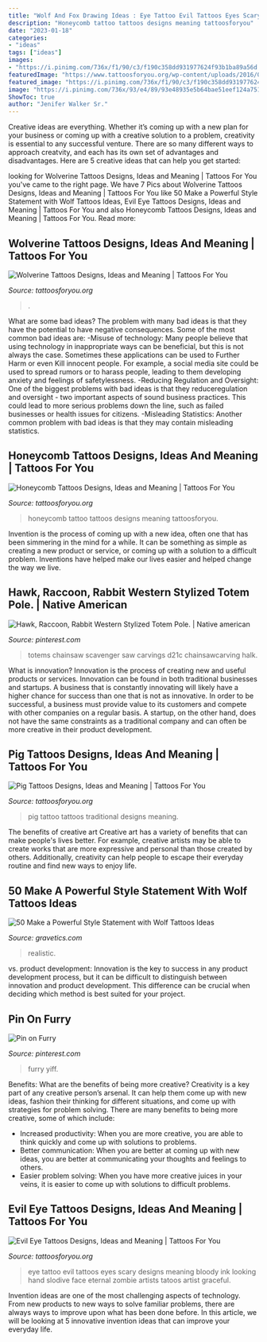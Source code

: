 ```yaml
---
title: "Wolf And Fox Drawing Ideas : Eye Tattoo Evil Tattoos Eyes Scary Designs Meaning Bloody Ink Looking Hand Slodive Face Eternal Zombie Artists Tatoos Artist Graceful"
description: "Honeycomb tattoo tattoos designs meaning tattoosforyou"
date: "2023-01-18"
categories:
- "ideas"
tags: ["ideas"]
images:
- "https://i.pinimg.com/736x/f1/90/c3/f190c358dd931977624f93b1ba89a56d.jpg"
featuredImage: "https://www.tattoosforyou.org/wp-content/uploads/2016/02/Honeycomb-Tattoo-Designs.jpg"
featured_image: "https://i.pinimg.com/736x/f1/90/c3/f190c358dd931977624f93b1ba89a56d.jpg"
image: "https://i.pinimg.com/736x/93/e4/89/93e48935e5b64bae51eef124a7518b20--totem.jpg"
ShowToc: true
author: "Jenifer Walker Sr."
---
```



Creative ideas are everything. Whether it’s coming up with a new plan for your business or coming up with a creative solution to a problem, creativity is essential to any successful venture. There are so many different ways to approach creatvity, and each has its own set of advantages and disadvantages. Here are 5 creative ideas that can help you get started: 

	

		
looking for Wolverine Tattoos Designs, Ideas and Meaning | Tattoos For You you've came to the right page. We have 7 Pics about Wolverine Tattoos Designs, Ideas and Meaning | Tattoos For You like 50 Make a Powerful Style Statement with Wolf Tattoos Ideas, Evil Eye Tattoos Designs, Ideas and Meaning | Tattoos For You and also Honeycomb Tattoos Designs, Ideas and Meaning | Tattoos For You. Read more:
		
    
## Wolverine Tattoos Designs, Ideas And Meaning | Tattoos For You

<img loading=lazy src="https://www.tattoosforyou.org/wp-content/uploads/2016/03/Wolverine-Tattoos.jpg" onerror="this.onerror=null;this.src='https://tse3.mm.bing.net/th?id=OIP.F-GSPG6mucatXitiuz7XCgHaJ6&amp;pid=15.1';" alt="Wolverine Tattoos Designs, Ideas and Meaning | Tattoos For You">

_Source: tattoosforyou.org_

>. 

	

What are some bad ideas?
The problem with many bad ideas is that they have the potential to have negative consequences. Some of the most common bad ideas are: 
-Misuse of technology: Many people believe that using technology in inappropriate ways can be beneficial, but this is not always the case. Sometimes these applications can be used to Further Harm or even Kill innocent people. For example, a social media site could be used to spread rumors or to harass people, leading to them developing anxiety and feelings of safetylessness. 
-Reducing Regulation and Oversight: One of the biggest problems with bad ideas is that they reduceregulation and oversight - two important aspects of sound business practices. This could lead to more serious problems down the line, such as failed businesses or health issues for citizens. 
-Misleading Statistics: Another common problem with bad ideas is that they may contain misleading statistics.

    
## Honeycomb Tattoos Designs, Ideas And Meaning | Tattoos For You

<img loading=lazy src="https://www.tattoosforyou.org/wp-content/uploads/2016/02/Honeycomb-Tattoo-Designs.jpg" onerror="this.onerror=null;this.src='https://tse4.mm.bing.net/th?id=OIP.a2uNcR_gKGsJKA0T9InftAHaJ4&amp;pid=15.1';" alt="Honeycomb Tattoos Designs, Ideas and Meaning | Tattoos For You">

_Source: tattoosforyou.org_

>honeycomb tattoo tattoos designs meaning tattoosforyou. 

	

Invention is the process of coming up with a new idea, often one that has been simmering in the mind for a while. It can be something as simple as creating a new product or service, or coming up with a solution to a difficult problem. Inventions have helped make our lives easier and helped change the way we live.

    
## Hawk, Raccoon, Rabbit Western Stylized Totem Pole. | Native American

<img loading=lazy src="https://i.pinimg.com/736x/93/e4/89/93e48935e5b64bae51eef124a7518b20--totem.jpg" onerror="this.onerror=null;this.src='https://tse2.mm.bing.net/th?id=OIP.M9ZkmAyQgvBE-k-KC_7GyQHaKO&amp;pid=15.1';" alt="Hawk, Raccoon, Rabbit Western Stylized Totem Pole. | Native american">

_Source: pinterest.com_

>totems chainsaw scavenger saw carvings d21c chainsawcarving halk. 

	

What is innovation?
Innovation is the process of creating new and useful products or services. Innovation can be found in both traditional businesses and startups. A business that is constantly innovating will likely have a higher chance for success than one that is not as innovative. In order to be successful, a business must provide value to its customers and compete with other companies on a regular basis. A startup, on the other hand, does not have the same constraints as a traditional company and can often be more creative in their product development.

    
## Pig Tattoos Designs, Ideas And Meaning | Tattoos For You

<img loading=lazy src="https://www.tattoosforyou.org/wp-content/uploads/2016/02/Traditional-Pig-Tattoo.jpg" onerror="this.onerror=null;this.src='https://tse3.mm.bing.net/th?id=OIP.Xs5thSUrtVcYQoVPHWn7OgAAAA&amp;pid=15.1';" alt="Pig Tattoos Designs, Ideas and Meaning | Tattoos For You">

_Source: tattoosforyou.org_

>pig tattoo tattoos traditional designs meaning. 

	

The benefits of creative art
Creative art has a variety of benefits that can make people's lives better. For example, creative artists may be able to create works that are more expressive and personal than those created by others. Additionally, creativity can help people to escape their everyday routine and find new ways to enjoy life.

    
## 50 Make A Powerful Style Statement With Wolf Tattoos Ideas

<img loading=lazy src="https://www.gravetics.com/wp-content/uploads/2017/04/Realistic-wolf-tattoo-wolftattoos.jpg" onerror="this.onerror=null;this.src='https://tse1.mm.bing.net/th?id=OIP.10q-Lq3dROJgsw-wsm2MpgHaHa&amp;pid=15.1';" alt="50 Make a Powerful Style Statement with Wolf Tattoos Ideas">

_Source: gravetics.com_

>realistic. 

	

vs. product development:
Innovation is the key to success in any product development process, but it can be difficult to distinguish between innovation and product development. This difference can be crucial when deciding which method is best suited for your project.

    
## Pin On Furry

<img loading=lazy src="https://i.pinimg.com/736x/f1/90/c3/f190c358dd931977624f93b1ba89a56d.jpg" onerror="this.onerror=null;this.src='https://tse4.mm.bing.net/th?id=OIP.FhCyiK9AGa0E1C38yhdeGwHaLH&amp;pid=15.1';" alt="Pin on Furry">

_Source: pinterest.com_

>furry yiff. 

	

Benefits: What are the benefits of being more creative?
Creativity is a key part of any creative person’s arsenal. It can help them come up with new ideas, fashion their thinking for different situations, and come up with strategies for problem solving. There are many benefits to being more creative, some of which include: 
- Increased productivity: When you are more creative, you are able to think quickly and come up with solutions to problems.
- Better communication: When you are better at coming up with new ideas, you are better at communicating your thoughts and feelings to others.
- Easier problem solving: When you have more creative juices in your veins, it is easier to come up with solutions to difficult problems.

    
## Evil Eye Tattoos Designs, Ideas And Meaning | Tattoos For You

<img loading=lazy src="https://www.tattoosforyou.org/wp-content/uploads/2016/05/Evil-Eyes-Tattoo.jpg" onerror="this.onerror=null;this.src='https://tse1.mm.bing.net/th?id=OIP.gUNNwwoQo6FAoDNGbFKzaAHaJ8&amp;pid=15.1';" alt="Evil Eye Tattoos Designs, Ideas and Meaning | Tattoos For You">

_Source: tattoosforyou.org_

>eye tattoo evil tattoos eyes scary designs meaning bloody ink looking hand slodive face eternal zombie artists tatoos artist graceful. 

	

Invention ideas are one of the most challenging aspects of technology. From new products to new ways to solve familiar problems, there are always ways to improve upon what has been done before. In this article, we will be looking at 5 innovative invention ideas that can improve your everyday life.

